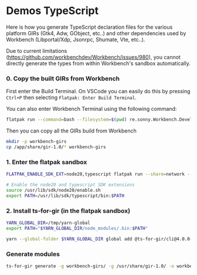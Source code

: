 # Demos TypeScript

Here is how you generate TypeScript declaration files for the various platform
GIRs (Gtk4, Adw, GObject, etc..) and other dependencies used by Workbench
(Libportal/Xdp, Jsonrpc, Shumate, Vte, etc..).

Due to current limitations
(https://github.com/workbenchdev/Workbench/issues/980), you cannot directly
generate the types from within Workbench's sandbox automatically.

### 0. Copy the built GIRs from Workbench

First enter the Build Terminal. On VSCode you can easily do this by pressing
`Ctrl+P` then selecting `Flatpak: Enter Build Terminal`.

You can also enter Workbench Terminal using the following command:

```bash
flatpak run --command=bash --filesystem=$(pwd) re.sonny.Workbench.Devel
```

Then you can copy all the GIRs build from Workbench

```bash
mkdir -p workbench-girs
cp /app/share/gir-1.0/* workbench-girs
```

### 1. Enter the flatpak sandbox

```bash
FLATPAK_ENABLE_SDK_EXT=node20,typescript flatpak run --share=network --command=bash --filesystem=$(pwd) org.gnome.Sdk//master

# Enable the node20 and typescript SDK extensions
source /usr/lib/sdk/node20/enable.sh
export PATH=/usr/lib/sdk/typescript/bin:$PATH
```

### 2. Install ts-for-gir (in the flatpak sandbox)

```bash
YARN_GLOBAL_DIR=/tmp/yarn-global
export PATH="$YARN_GLOBAL_DIR/node_modules/.bin:$PATH"

yarn --global-folder $YARN_GLOBAL_DIR global add @ts-for-gir/cli@4.0.0-beta.16
```

### Generate modules

```bash
ts-for-gir generate -g workbench-girs/ -g /usr/share/gir-1.0/ -o workbench-types/ --ignoreVersionConflicts
```
